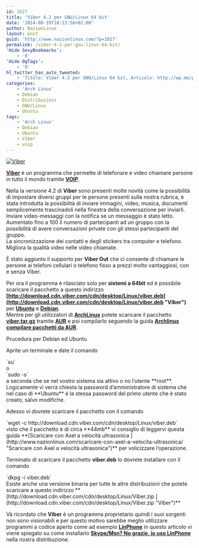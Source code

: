 ```yaml
---
id: 1027
title: 'Viber 4.2 per GNU/Linux 64 bit'
date: '2014-08-19T18:13:56+02:00'
author: NazionLinux
layout: post
guid: 'http://www.nazionlinux.com/?p=1027'
permalink: /viber-4-2-per-gnu-linux-64-bit/
'Hide SexyBookmarks':
    - '0'
'Hide OgTags':
    - '0'
hl_twitter_has_auto_tweeted:
    - 'Titolo: Viber 4.2 per GNU/Linux 64 bit, Articolo: http://wp.me/p4ANSQ-gz'
categories:
    - 'Arch Linux'
    - Debian
    - Distribuzioni
    - GNU/Linux
    - Ubuntu
tags:
    - 'Arch Linux'
    - Debian
    - Ubuntu
    - Viber
    - voip
---
```


[![Viber](https://i0.wp.com/farm4.staticflickr.com/3888/14967279421_81624a1b79_o.png?resize=635%2C307 "Viber")](http://www.flickr.com/photos/12418137@N07/14967279421/ "Viber")

**[Viber](http://www.viber.com/ "Viber")** è un programma che permette di telefonare e video chiamare persone in tutto il mondo tramite **[VOIP](http://it.wikipedia.org/wiki/Voice_over_IP "VoIP")**.

Nella la versione 4.2 di **Viber** sono presenti molte novità come la possibilità di impostare diversi gruppi per le persone presenti sulla nostra rubrica, è stata introdutta la possibilità di inviare immagini, video, musica, documenti semplicemente trascinadoli nella finestra della conversazione per inviarli.  
Inviare video-messaggi con la notifica se un messaggio è stato letto.  
Aumentato fino a 100 il numero di partecipanti ad un gruppo con la possibilità di avere conversazioni private con gli stessi partecipanti del gruppo.  
La sincronizzazione dei contatti e degli stickers tra computer e telefono.  
Migliora la qualità video nelle video chiamate.

È stato aggiunto il supporto per **Viber Out** che ci consente di chiamare le persone ai telefoni cellulari o telefono fisso a prezzi molto vantaggiosi, con e senza Viber.

Per ora il programma è rilasciato solo per **sistemi a 64bit** ed è possibile scaricare il pacchetto a questo indirizzo **[http://download.cdn.viber.com/cdn/desktop/Linux/viber.deb](http://download.cdn.viber.com/cdn/desktop/Linux/viber.deb "Viber")** per **[Ubuntu](http://www.ubuntu-it.org/ "Ubuntu Italia")** e **[Debian](http://www.debian.org "Debian")**.  
Mentre per gli utilizzatori di **[ArchLinux](http://www.archlinux.it "ArchLinux")** potete scaricare il pacchetto **[viber.tar.gz](https://aur.archlinux.org/packages/vi/viber/viber.tar.gz "Viber")** tramite **[AUR](https://aur.archlinux.org/packages/viber/ "AUR Viber")** e poi compilarlo seguendo la guida **[Archlinux compilare pacchetti da AUR](http://www.nazionlinux.com/archlinux-compilare-pacchetti-da-aur/ "Archlinux compilare pacchetti da AUR")**.

Prucedura per Debian ed Ubuntu

Aprite un terminale e date il comando

<div class="wp-terminal">`su`</div>o

<div class="wp-terminal">`sudo -s`</div>a seconda che se nel vostro sistema sia attivo o no l’utente **root**.  
Logicamente vi verrà chiesta la password d’amministratore di sistema che nel caso di **Ubuntu** è la stessa password del primo utente che è stato creato, salvo modifiche.

Adesso vi dovrete scaricare il pacchetto con il comando

<div class="wp-terminal">`wget -c http://download.cdn.viber.com/cdn/desktop/Linux/viber.deb`</div>visto che il pacchetto è di circa **44mb** vi consiglio di leggervi questa guida **[Scaricare con Axel a velocità ultrasonica ](http://www.nazionlinux.com/scaricare-con-axel-a-velocita-ultrasonica/ "Scaricare con Axel a velocità ultrasonica")** per volicizzare l’operazione.

Terminato di scaricare il pacchetto **viber.deb** lo dovrete installare con il comando

<div class="wp-terminal">`dkpg -i viber.deb`</div>Esiste anche una versione binaria per tutte le altre distribuzioni che potete scaricare a questo indirizzo **[http://download.cdn.viber.com/cdn/desktop/Linux/Viber.zip  ](http://download.cdn.viber.com/cdn/desktop/Linux/Viber.zip "Viber")**

Và ricordato che **Viber** è un programma proprietario quindi i suoi sorgenti non sono visionabili e per questo motivo sarebbe meglio utilizzare programmi a codice aperto come ad esempio **[LinPhone](http://www.linphone.org/ "LinPhone")** in questo articolo vi viene spiegato su come installarlo **[Skype/Msn? No grazie, io uso LinPhone](http://www.nazionlinux.com/skypemsn-no-grazie-io-uso-linphone/ "Skype/Msn? No grazie, io uso LinPhone")** nella nostra distribuzione.